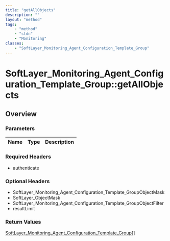 ```yaml
---
title: "getAllObjects"
description: ""
layout: "method"
tags:
    - "method"
    - "sldn"
    - "Monitoring"
classes:
    - "SoftLayer_Monitoring_Agent_Configuration_Template_Group"
---
```

# SoftLayer_Monitoring_Agent_Configuration_Template_Group::getAllObjects
## Overview 


### Parameters 
|Name | Type | Description |
| --- | --- | --- |


### Required Headers
* authenticate

### Optional Headers
* SoftLayer_Monitoring_Agent_Configuration_Template_GroupObjectMask
* SoftLayer_ObjectMask
* SoftLayer_Monitoring_Agent_Configuration_Template_GroupObjectFilter
* resultLimit

### Return Values
<a href='/reference/datatypes/SoftLayer_Monitoring_Agent_Configuration_Template_Group'>SoftLayer_Monitoring_Agent_Configuration_Template_Group[] </a>

